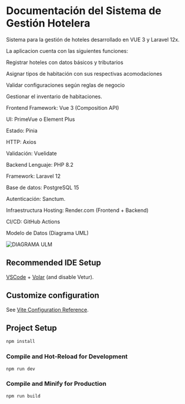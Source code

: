 # Documentación del Sistema de Gestión Hotelera

Sistema para la gestión de hoteles desarrollado en VUE 3 y Laravel 12x.

La aplicacion cuenta con las siguientes funciones:

Registrar hoteles con datos básicos y tributarios

Asignar tipos de habitación con sus respectivas acomodaciones

Validar configuraciones según reglas de negocio

Gestionar el inventario de habitaciones.

Frontend
Framework: Vue 3 (Composition API)

UI: PrimeVue o Element Plus

Estado: Pinia

HTTP: Axios

Validación: Vuelidate

Backend
Lenguaje: PHP 8.2

Framework: Laravel 12

Base de datos: PostgreSQL 15

Autenticación: Sanctum.

Infraestructura
Hosting: Render.com (Frontend + Backend)

CI/CD: GitHub Actions

Modelo de Datos (Diagrama UML)

![DIAGRAMA ULM](https://github.com/user-attachments/assets/8cb44e4b-b68b-4d97-8bc8-85c4d2097422)



## Recommended IDE Setup

[VSCode](https://code.visualstudio.com/) + [Volar](https://marketplace.visualstudio.com/items?itemName=Vue.volar) (and disable Vetur).

## Customize configuration

See [Vite Configuration Reference](https://vite.dev/config/).

## Project Setup

```sh
npm install
```

### Compile and Hot-Reload for Development

```sh
npm run dev
```

### Compile and Minify for Production

```sh
npm run build
```

